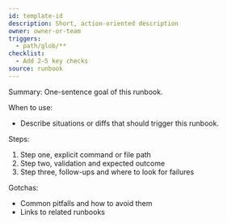 ```yaml
---
id: template-id
description: Short, action-oriented description
owner: owner-or-team
triggers:
  - path/glob/**
checklist:
  - Add 2–5 key checks
source: runbook
---
```

Summary: One-sentence goal of this runbook.

When to use:
- Describe situations or diffs that should trigger this runbook.

Steps:
1) Step one, explicit command or file path
2) Step two, validation and expected outcome
3) Step three, follow-ups and where to look for failures

Gotchas:
- Common pitfalls and how to avoid them
- Links to related runbooks

